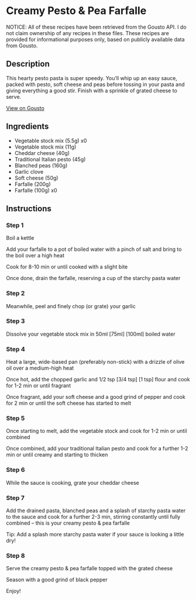 # Creamy Pesto & Pea Farfalle

NOTICE: All of these recipes have been retrieved from the Gousto API. I do not claim ownership of any recipes in these files. These recipes are provided for informational purposes only, based on publicly available data from Gousto.

## Description

This hearty pesto pasta is super speedy. You’ll whip up an easy sauce, packed with pesto, soft cheese and peas before tossing in your pasta and giving everything a good stir. Finish with a sprinkle of grated cheese to serve.

[View on Gousto](https://www.gousto.co.uk/recipes/cookbook/creamy-pesto-pea-pasta)

## Ingredients

- Vegetable stock mix (5.5g) x0
- Vegetable stock mix (11g)
- Cheddar cheese (40g)
- Traditional Italian pesto (45g)
- Blanched peas (160g)
- Garlic clove
- Soft cheese (50g)
- Farfalle (200g)
- Farfalle (100g) x0

## Instructions


### Step 1

Boil a kettle

Add your farfalle to a pot of boiled water with a pinch of salt and bring to the boil over a high heat

Cook for 8-10 min or until cooked with a slight bite

Once done, drain the farfalle, reserving a cup of the starchy pasta water


### Step 2

Meanwhile, peel and finely chop (or grate) your garlic


### Step 3

Dissolve your vegetable stock mix in 50ml <span class="text-purple">[75ml]</span><span class="text-danger"> [100ml]</span> boiled water


### Step 4

Heat a large, wide-based pan (preferably non-stick) with a drizzle of olive oil over a medium-high heat

Once hot, add the chopped garlic and 1/2 tsp <span class="text-purple">[3/4 tsp] </span><span class="text-danger">[1 tsp]</span> flour and cook for 1-2 min or until fragrant

Once fragrant, add your soft cheese and a good grind of pepper and cook for 2 min or until the soft cheese has started to melt


### Step 5

Once starting to melt, add the vegetable stock and cook for 1-2 min or until combined

Once combined, add your traditional Italian pesto and cook for a further 1-2 min or until creamy and starting to thicken


### Step 6

While the sauce is cooking, grate your cheddar cheese


### Step 7

Add the drained pasta, blanched peas and a splash of starchy pasta water to the sauce and cook for a further 2-3 min, stirring constantly until fully combined – this is your creamy pesto & pea farfalle

Tip: Add a splash more starchy pasta water if your sauce is looking a little dry!

### Step 8

Serve the creamy pesto & pea farfalle topped with the grated cheese

Season with a good grind of black pepper

Enjoy!

